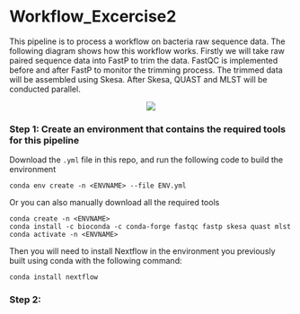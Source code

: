 # Workflow_Excercise2
This pipeline is to process a workflow on bacteria raw sequence data. The following diagram shows how this workflow works. Firstly we will take raw paired sequence data into FastP to trim the data. FastQC is implemented before and after FastP to monitor the trimming process. The trimmed data will be assembled using Skesa. 
After Skesa, QUAST and MLST will be conducted parallel. 
<p align="center">
<img src="https://github.com/BoxuanBobLi/Workflow_Excercise2/assets/144747075/7e02fb02-c276-4e8a-b2ff-7ada6fb228e2" />
</p>

### Step 1: Create an environment that contains the required tools for this pipeline

Download the `.yml` file in this repo, and run the following code to build the environment 

```
conda env create -n <ENVNAME> --file ENV.yml
```

Or you can also manually download all the required tools

```
conda create -n <ENVNAME>
conda install -c bioconda -c conda-forge fastqc fastp skesa quast mlst
conda activate -n <ENVNAME>
```

Then you will need to install Nextflow in the environment you previously built using conda with the following command:

```
conda install nextflow
```

### Step 2: 
